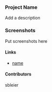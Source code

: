 ### Project Name

Add a description

### Screenshots

Put screenshots here

#### Links

- [name](http://url)

#### Contributors

sbleier